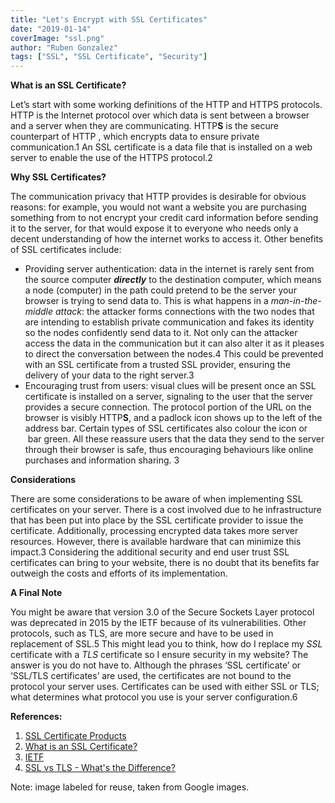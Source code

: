 ```yaml
---
title: "Let's Encrypt with SSL Certificates"
date: "2019-01-14"
coverImage: "ssl.png"
author: "Ruben Gonzalez"
tags: ["SSL", "SSL Certificate", "Security"]
---
```


**What is an SSL Certificate?**

Let’s start with some working definitions of the HTTP and HTTPS protocols. HTTP is the Internet protocol over which data is sent between a browser and a server when they are communicating. HTTP**S** is the secure counterpart of HTTP , which encrypts data to ensure private communication.1 An SSL certificate is a data file that is installed on a web server to enable the use of the HTTPS protocol.2

**Why SSL Certificates?**

The communication privacy that HTTP provides is desirable for obvious reasons: for example, you would not want a website you are purchasing something from to not encrypt your credit card information before sending it to the server, for that would expose it to everyone who needs only a decent understanding of how the internet works to access it. Other benefits of SSL certificates include:

- Providing server authentication: data in the internet is rarely sent from the source computer **_directly_** to the destination computer, which means a node (computer) in the path could pretend to be the server your browser is trying to send data to. This is what happens in a _man-in-the-middle attack_: the attacker forms connections with the two nodes that are intending to establish private communication and fakes its identity so the nodes confidently send data to it. Not only can the attacker access the data in the communication but it can also alter it as it pleases to direct the conversation between the nodes.4 This could be prevented with an SSL certificate from a trusted SSL provider, ensuring the delivery of your data to the right server.3
- Encouraging trust from users: visual clues will be present once an SSL certificate is installed on a server, signaling to the user that the server provides a secure connection. The protocol portion of the URL on the browser is visibly HTTP**S**, and a padlock icon shows up to the left of the address bar. Certain types of SSL certificates also colour the icon or  bar green. All these reassure users that the data they send to the server through their browser is safe, thus encouraging behaviours like online purchases and information sharing. 3

**Considerations**

There are some considerations to be aware of when implementing SSL certificates on your server. There is a cost involved due to he infrastructure that has been put into place by the SSL certificate provider to issue the certificate. Additionally, processing encrypted data takes more server resources. However, there is available hardware that can minimize this impact.3 Considering the additional security and end user trust SSL certificates can bring to your website, there is no doubt that its benefits far outweigh the costs and efforts of its implementation.

**A Final Note**

You might be aware that version 3.0 of the Secure Sockets Layer protocol was deprecated in 2015 by the IETF because of its vulnerabilities. Other protocols, such as TLS, are more secure and have to be used in replacement of SSL.5 This might lead you to think, how do I replace my _SSL_ certificate with a _TLS_ certificate so I ensure security in my website? The answer is you do not have to. Although the phrases ‘SSL certificate’ or ‘SSL/TLS certificates’ are used, the certificates are not bound to the protocol your server uses. Certificates can be used with either SSL or TLS; what determines what protocol you use is your server configuration.6

**References:**

1. [SSL Certificate Products](https://www.instantssl.com/ssl-certificate-products/https.html)
2. [What is an SSL Certificate?](https://www.globalsign.com/en/ssl-information-center/what-is-an-ssl-certificate/)
3. [IETF](https://tools.ietf.org/html/rfc7568)
4. [SSL vs TLS - What's the Difference?](https://www.globalsign.com/en/blog/ssl-vs-tls-difference/)

Note: image labeled for reuse, taken from Google images.
